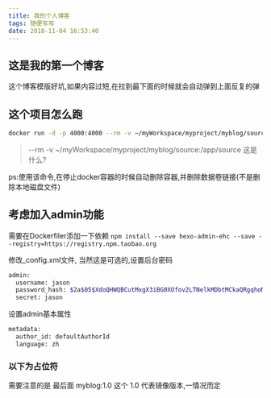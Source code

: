 ```yaml
---
title: 我的个人博客
tags: 随便写写
date: 2018-11-04 16:53:40
---
```


## 这是我的第一个博客

这个博客模版好坑,如果内容过短,在拉到最下面的时候就会自动弹到上面反复的弹

## 这个项目怎么跑

``` bash
docker run -d -p 4000:4000 --rm -v ~/myWorkspace/myproject/myblog/source:/app/source --network=app-bridge --name=webblog myblog:1.4
```

>--rm -v ~/myWorkspace/myproject/myblog/source:/app/source 这是什么?

ps:使用该命令,在停止docker容器的时候自动删除容器,并删除数据卷链接(不是删除本地磁盘文件)

## 考虑加入admin功能

需要在Dockerfiler添加一下依赖
`npm install --save hexo-admin-ehc --save --registry=https://registry.npm.taobao.org`

修改_config.xml文件, 当然这是可选的,设置后台密码

```bash
admin:
  username: jason
  password_hash: $2a$05$XdoQHWQBCutMxgX3iBG0XOfov2LTNelkMDbtMCkaQRgqhoMdV4tAe
  secret: jason
```

设置admin基本属性

```bash
metadata:
  author_id: defaultAuthorId
  language: zh
```

### 以下为占位符

需要注意的是 最后面 myblog:1.0  这个 1.0 代表镜像版本,一情况而定